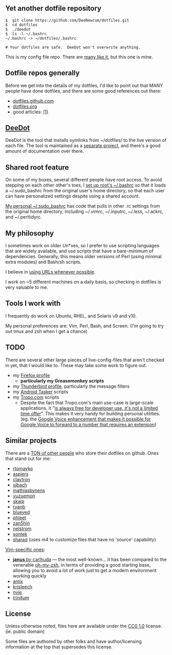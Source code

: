 ## Yet another dotfile repository ##

    $  git clone https://github.com/DeeNewcum/dotfiles.git
    $  cd dotfiles
    $  ./deedot
    $  ls -l ~/.bashrc
    ~/.bashrc -> ~/dotfiles/.bashrc

    # Your dotfiles are safe.  DeeDot won't overwrite anything.

This is my config file repo.  There are [many like it](https://www.google.com/search?channel=fs&q=site%3Agithub.com+dotfiles&ie=utf-8&oe=utf-8), but this one is mine.

## Dotfile repos generally

Before we get into the details of my dotfiles, I'd like to point out that MANY people have done dotfiles, and there are some good references out there:

* [dotfiles.github.com](http://dotfiles.github.com/)
* [dotfiles.org](http://dotfiles.org/)
* good articles: [(1)](http://zachholman.com/2010/08/dotfiles-are-meant-to-be-forked/)

## [DeeDot](https://github.com/DeeNewcum/deedot) ##

DeeDot is the tool that installs symlinks from ~/dotfiles/ to the live version of each file.  The tool is maintained as a [separate project](https://github.com/DeeNewcum/deedot), and there's a good amount of documentation over there.

## Shared root feature ##

On some of my boxes, several different people have root access.  To avoid stepping on each other other's toes, I [set up root's ~/.bashrc](https://github.com/DeeNewcum/dotfiles/blob/master/.sudo_bashrc#L1-5) so that it loads a ~/.sudo_bashrc from the original user's home directory, so that each user can have personalized settings despite using a shared account.

[My personal ~/.sudo_bashrc](https://github.com/DeeNewcum/dotfiles/blob/master/.sudo_bashrc) has code that pulls in other .rc settings from the original home directory, including ~/.vimrc, ~/.inputrc, ~/.less, ~/.ackrc, and ~/.perltidyrc.

## My philosophy ##

I sometimes work on older Un*xes, so I prefer to use scripting languages that are widely available, and use scripts that have a bare-minimum of dependencies.  Generally, this means older versions of Perl (using minimal extra modules) and Bash/sh scripts.

I believe in [using URLs whenever possible](https://github.com/DeeNewcum/dotfiles/wiki/URL-centric).

I work on ~5 different machines on a daily basis, so checking in dotfiles is very valuable to me.

## Tools I work with ##

I frequently do work on Ubuntu, RHEL, and Solaris v9 and v10.

My personal preferences are: Vim, Perl, Bash, and Screen.  (I'm going to try out tmux and zsh when I get a chance)

## TODO ##

There are several other large pieces of live-config-files that aren't checked in yet, that I would like to.  These may take some work to figure out:

* my [Firefox profile](https://github.com/DeeNewcum/dotfiles/issues/15)
  * **particularly my Greasemonkey scripts**
* my [Thunderbird profile](https://github.com/DeeNewcum/dotfiles/issues/15#issuecomment-6276610), particularly the message filters
* my [Android Tasker](http://lifehacker.com/5599116/how-to-turn-your-android-phone-into-a-fully+automated-superphone) scripts
* my [Tropo.com](http://www.tropo.com/) scripts
  * Despite the fact that Tropo.com's main use-case is large-scale applications, it "[is always free for developer use, it's not a limited time offer](https://www.tropo.com/docs/scripting/faq.htm)".  This makes it very handy for building personal utilities. (eg. the [Google Voice enhancement that makes it possible for Google Voice to forward to a number that requires an extension](http://blog.tropo.com/2011/05/13/extending-googevoice-with-tropo/))

## Similar projects ##

There are a [TON of other people](https://github.com/search?utf8=%E2%9C%93&q=dotfiles&repo=&langOverride=&start_value=1&type=Repositories&language=) who store their dotfiles on github.  Ones that stand out for me:

* [rtomayko](https://github.com/rtomayko/dotfiles)
* [aspiers](https://github.com/aspiers/shell-env)
* [claytron](https://github.com/claytron/dotfiles)
* [sjbach](https://github.com/sjbach/env)
* [mathiasbynens](https://github.com/mathiasbynens/dotfiles/)
* [yuzuemon](https://github.com/yuzuemon/dotfiles)
* [skwp](https://github.com/skwp/dotfiles)
* [ryanb](https://github.com/ryanb/dotfiles)
* [blueyed](https://github.com/blueyed/dotfiles)
* [phleet](https://github.com/phleet/dotfiles)
* [zan5hin](https://github.com/zan5hin/dotfiles)
* [nelstrom](https://github.com/nelstrom/dotfiles)
* [sontek](https://github.com/sontek/dotfiles)
* [sharad](https://github.com/sharad/rc) (uses m4 to customize files that have no 'source' capability)

[Vim-specific ones](https://www.google.com/search?hl=en&q=site%3Agithub.com+vim+configuration+OR+vimrc+OR+settings+OR+plugins):

* [**janus** by carlhuda](https://github.com/carlhuda/janus/) — the most well-known...  it has been compared to the venerable [oh-my-zsh](https://github.com/robbyrussell/oh-my-zsh/), in terms of providing a good starting base, allowing you to avoid a lot of work just to get a modern environment working quickly
* [amix](https://github.com/amix/vimrc)
* [krisleech](https://github.com/krisleech/vimfiles)
* [nvie](https://github.com/nvie/vimrc)
* [trinitum](https://github.com/trinitum/vimrc)

## License ##

Unless otherwise noted, files here are available under the [CC0 1.0](http://creativecommons.org/publicdomain/zero/1.0/) license.  (ie. public domain)

Some files are authored by other folks and have author/licensing information at the top that supersedes this license.
